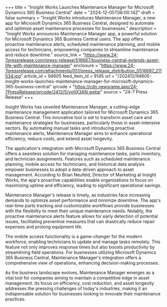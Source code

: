 +++
title = "Insight Works Launches Maintenance Manager for Microsoft Dynamics 365 Business Central"
date = "2024-12-05T08:00:14Z"
draft = false
summary = "Insight Works introduces Maintenance Manager, a new app for Microsoft Dynamics 365 Business Central, designed to automate and optimize asset maintenance processes for businesses."
description = "Insight Works announces Maintenance Manager app, a powerful solution for Microsoft Dynamics 365 Business Central users. The app offers proactive maintenance alerts, scheduled maintenance planning, and mobile access for technicians, empowering companies to streamline maintenance and reduce downtime."
source_link = "https://www.24-7pressrelease.com/press-release/516687/business-central-extends-asset-life-with-maintenance-manager"
enclosure = "https://www.24-7pressrelease.com/attachments/051/press_release_distribution_0516687_211534.jpg"
article_id = 94605
feed_item_id = 9145
url = "/202412/94605-insight-works-launches-maintenance-manager-for-microsoft-dynamics-365-business-central"
qrcode = "https://cdn.newsramp.app/24-7PressRelease/qrcode/2412/5/voltX3AN.webp"
source = "24-7 Press Release"
+++

<p>Insight Works has unveiled Maintenance Manager, a cutting-edge maintenance management application tailored for Microsoft Dynamics 365 Business Central. This innovative tool is set to transform asset care and maintenance strategies for businesses, particularly those in asset-intensive sectors. By automating manual tasks and introducing proactive maintenance alerts, Maintenance Manager aims to enhance operational efficiency, reduce costs, and extend asset longevity.</p><p>The application's integration with Microsoft Dynamics 365 Business Central offers a seamless solution for managing maintenance tasks, parts inventory, and technician assignments. Features such as scheduled maintenance planning, mobile access for technicians, and historical data analysis empower businesses to adopt a data-driven approach to asset management. According to Brian Neufeld, Director of Marketing at Insight Works, the app's proactive capabilities enable organizations to focus on maximizing uptime and efficiency, leading to significant operational savings.</p><p>Maintenance Manager's release is timely, as industries face increasing demands to optimize asset performance and minimize downtime. The app's real-time parts tracking and customizable workflows provide businesses with the flexibility to meet their unique maintenance needs. Notably, the proactive maintenance alerts feature allows for early detection of potential issues, facilitating preventive measures that can drastically reduce repair expenses and prolong equipment life.</p><p>The mobile access functionality is a game-changer for the modern workforce, enabling technicians to update and manage tasks remotely. This feature not only improves response times but also boosts productivity by streamlining field operations. For businesses utilizing Microsoft Dynamics 365 Business Central, Maintenance Manager's integration offers a comprehensive view of operations, enhancing decision-making processes.</p><p>As the business landscape evolves, Maintenance Manager emerges as a vital tool for companies aiming to maintain a competitive edge in asset management. Its focus on efficiency, cost reduction, and asset longevity addresses the pressing challenges of today's industries, making it an indispensable solution for businesses looking to innovate their maintenance practices.</p>